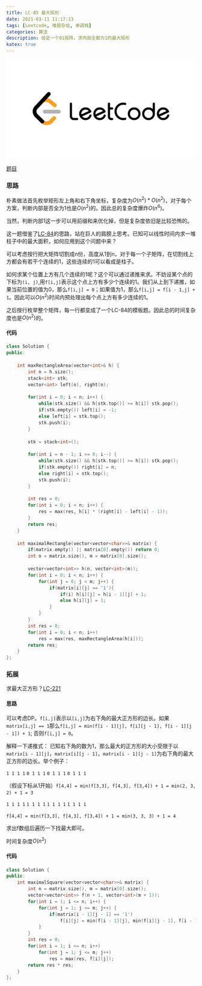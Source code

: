 ```yaml
---
title: LC-85 最大矩形
date: 2021-03-11 11:17:13
tags: [Leetcode, 难题杂烩, 单调栈]
categories: 算法
description: 给定一个01矩阵，求内部全都为1的最大矩形
katex: true
---
```


![LC](/images/Leetcode.jpg)

<!--more-->

[题目](https://leetcode-cn.com/problems/maximal-rectangle/)

###  **思路**

朴素做法首先枚举矩形左上角和右下角坐标，复杂度为$O(n^2) * O(n^2)$，对于每个方案，判断内部是否全为1也是$O(n^2)$的。因此总的复杂度爆炸$O(n^6)$。

当然，判断内部1这一步可以用前缀和来优化掉，但是复杂度依旧是比较恐怖的。

这一题借鉴了[LC-84](https://scnujackychen.github.io/2021/03/11/LC-84/)的思路，站在巨人的肩膀上思考。已知可以线性时间内求一堆柱子中的最大面积，如何应用到这个问题中来？

可以考虑按行把大矩阵切割成n份，高度从1到n，对于每一个子矩阵，在切割线上方都会有若干个连续的1，这些连续的1可以看成是柱子。

如何求某个位置上方有几个连续的1呢？这个可以通过递推来求。不妨设某个点的下标为`(i, j)`,用`f[i,j]`表示这个点上方有多少个连续的1。我们从上到下递推，如果当前位置的值为0，那么`f[i,j] = 0`；如果值为1，那么`f[i,j] = f[i - 1,j] + 1`。因此可以$O(n^2)$时间内预处理出每个点上方有多少连续的1。

之后按行枚举整个矩阵，每一行都变成了一个LC-84的模板题。因此总的时间复杂度也是$O(n^2)$的。

#### **代码**

```cpp
class Solution {
public:

    int maxRectangleArea(vector<int>& h) {
        int n = h.size();
        stack<int> stk;
        vector<int> left(n), right(n);

        for(int i = 0; i < n; i++) {
            while(stk.size() && h[stk.top()] >= h[i]) stk.pop();
            if(stk.empty()) left[i] = -1;
            else left[i] = stk.top();
            stk.push(i);
        }

        stk = stack<int>();

        for(int i = n - 1; i >= 0; i--) {
            while(stk.size() && h[stk.top()] >= h[i]) stk.pop();
            if(stk.empty()) right[i] = n;
            else right[i] = stk.top();
            stk.push(i);
        }

        int res = 0;
        for(int i = 0; i < n; i++) {
            res = max(res, h[i] * (right[i] - left[i] - 1));
        }
        return res;
    }

    int maximalRectangle(vector<vector<char>>& matrix) {
        if(matrix.empty() || matrix[0].empty()) return 0;
        int n = matrix.size(), m = matrix[0].size();

        vector<vector<int>> h(n, vector<int>(m));
        for(int i = 0; i < n; i++) {
            for(int j = 0; j < m; j++) {
                if(matrix[i][j] == '1'){
                    if(i) h[i][j] = h[i - 1][j] + 1;
                    else h[i][j] = 1;
                }
            }
        }
        int res = 0;
        for(int i = 0; i < n; i++) 
            res = max(res, maxRectangleArea(h[i]));
        return res;
    }
};
```

### **拓展**

求最大正方形？[LC-221](https://leetcode-cn.com/problems/maximal-square/)

#### **思路**

可以考虑DP。`f[i,j]`表示以`[i,j]`为右下角的最大正方形的边长。如果`matrix[i,j] == 1`那么`f[i,j] = min(f[i - 1][j], f[i][j - 1], f[i - 1][j - 1]) + 1`; 否则`f[i,j] = 0`。

解释一下递推式： 已知右下角的数为1，那么最大的正方形的大小受限于以`matrix[i - 1][j]`，`matrix[i][j - 1]`，`matrix[i - 1][j - 1]`为右下角的最大正方形的边长。举个例子：

`1 1 1 1`
`0 1 1 1`
`0 1 1 1`
`0 1 1 1`

（假设下标从1开始）`f[4,4] = min(f[3,3], f[4,3], f[3,4]) + 1 = min(2, 3, 2) + 1 = 3`

`1 1 1 1`
`1 1 1 1`
`1 1 1 1`
`1 1 1 1`

`f[4,4] = min(f[3,3], f[4,3], f[3,4]) + 1 = min(3, 3, 3) + 1 = 4`

求出f数组后遍历一下找最大即可。

时间复杂度$O(n^2)$

#### **代码**

```cpp
class Solution {
public:
    int maximalSquare(vector<vector<char>>& matrix) {
        int n = matrix.size(), m = matrix[0].size();
        vector<vector<int>> f(n + 1, vector<int>(m + 1));
        for(int i = 1; i <= n; i++) {
            for(int j = 1; j <= m; j++) {
                if(matrix[i - 1][j - 1] == '1')
                    f[i][j] = min(f[i - 1][j], min(f[i][j - 1], f[i - 1][j - 1])) + 1;
            }
        }
        int res = 0;
        for(int i = 1; i <= n; i++) 
            for(int j = 1; j <= m; j++)
                res = max(res, f[i][j]);
        return res * res;
    }
};
```